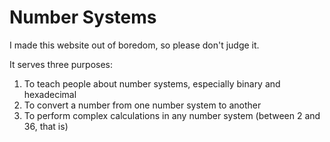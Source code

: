 # Number Systems
I made this website out of boredom, so please don't judge it.

It serves three purposes:
1. To teach people about number systems, especially binary and hexadecimal
2. To convert a number from one number system to another
3. To perform complex calculations in any number system (between 2 and 36, that is)
